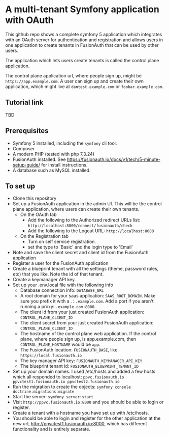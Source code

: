 # A multi-tenant Symfony application with OAuth

This github repo shows a complete symfony 5 application which integrates with an OAuth server for authentication and registration and allows users in one application to create tenants in FusionAuth that can be used by other users.

The application which lets users create tenants is called the control plane application. 

The control plane application url, where people sign up, might be `https://app.example.com`. A user can sign up and create their own application, which might live at `dantest.example.com` or `foobar.example.com`. 

## Tutorial link

TBD

## Prerequisites

* Symfony 5 installed, including the `symfony` cli tool.
* Composer
* A modern PHP (tested with php 7.3.24)
* FusionAuth installed. See https://fusionauth.io/docs/v1/tech/5-minute-setup-guide/ for install instructions.
* A database such as MySQL installed.

## To set up

* Clone this repository
* Set up a FusionAuth application in the admin UI. This will be the control plane application, where users can create their own tenants.
  * On the OAuth tab
    * Add the following to the Authorized redirect URLs list: `http://localhost:8000/connect/fusionauth/check`
    * Add the following to the Logout URL: `http://localhost:8000`
  * On the Registration tab
    * Turn on self service registration.
    * set the type to 'Basic' and the login type to 'Email'
* Note and save the client secret and client id from the FusionAuth application
* Register a user for the FusionAuth application
* Create a blueprint tenant with all the settings (theme, password rules, etc) that you like. Note the id of that tenant.
* Create a keymanager API key.
* Set up your .env.local file with the following info
  * Database connection info: `DATABASE_URL`
  * A root domain for your saas application: `SAAS_ROOT_DOMAIN`. Make sure you prefix it with a `.`: `.example.com`. Add a port if you aren't running a proxy: `.example.com:8000`.
  * The client id from your just created FusionAuth application: `CONTROL_PLANE_CLIENT_ID`
  * The client secret from your just created FusionAuth application: `CONTROL_PLANE_CLIENT_ID`
  * The hostname of the control plane web application. If the control plane, where people sign up, is app.example.com, then `CONTROL_PLANE_HOSTNAME` would be `app`. 
  * The FusionAuth location: `FUSIONAUTH_BASE`, like `https://local.fusionauth.io`
  * The key manager API key: `FUSIONAUTH_KEYMANAGER_API_KEY`
  * The blueprint tenant id: `FUSIONAUTH_BLUEPRINT_TENANT_ID`
* Set up your domain names. I used /etc/hosts and added a few hosts which all responded to localhost: `ppvc.fusionauth.io ppvctest1.fusionauth.io ppvctest2.fusionauth.io`
* Run the migration to create the objects: `symfony console doctrine:migrations:migrate`
* Start the server: `symfony server:start`
* Visit `http://ppvc.fusionauth.io:8000` and you should be able to login or register.
* Create a tenant with a hostname you have set up with /etc/hosts. 
* You should be able to login and register for the other application at the new url, http://ppvctest1.fusionauth.io:8000, which has different functionality and is entirely separate.
